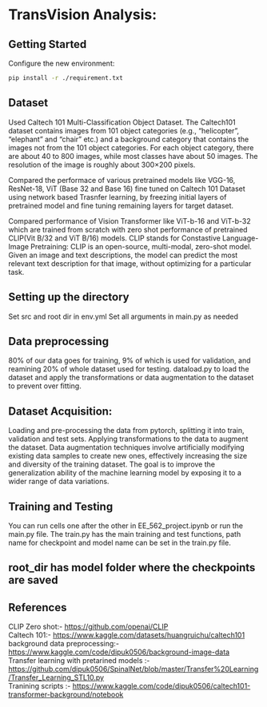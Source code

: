 # TransVision Analysis:
## Getting Started 
Configure the new environment:

```sh
pip install -r ./requirement.txt
```

## Dataset 
Used Caltech 101 Multi-Classification Object Dataset. The Caltech101 dataset contains images from 101 object categories (e.g., “helicopter”, “elephant” and “chair” etc.) and a background category that contains the images not from the 101 object categories. For each object category, there are about 40 to 800 images, while most classes have about 50 images. The resolution of the image is roughly about 300×200 pixels.

Compared the performace of various pretrained models like VGG-16, ResNet-18, ViT (Base 32 and Base 16) fine tuned on Caltech 101 Dataset using network based Trasnfer learning, by freezing initial layers of pretrained model and fine tuning remaining layers for target dataset. 

Compared performance of Vision Transformer like ViT-b-16 and ViT-b-32 which are trained from scratch with zero shot performance of pretrained CLIP(Vit B/32 and ViT B/16) models. CLIP stands for Constastive Language-Image Pretraining: CLIP is an open-source, multi-modal, zero-shot model. Given an image and text descriptions, the model can predict the most relevant text description for that image, without optimizing for a particular task.

## Setting up the directory
Set src and root dir in env.yml
Set all arguments in main.py as needed
## Data preprocessing
80% of our data goes for training, 9%  of which is used for validation, and reamining 20% of whole dataset used for testing. dataload.py to load the dataset and apply the transformations or data augmentation to the dataset to prevent over fitting. 

## Dataset Acquisition: 
Loading and pre-processing the data from pytorch, splitting it into train, validation and test sets. Applying transformations to the data to augment the dataset. Data augmentation techniques involve artificially modifying existing data samples to create new ones, effectively increasing the size and diversity of the training dataset. The goal is to improve the generalization ability of the machine learning model by exposing it to a wider range of data variations.

## Training and Testing
You can run cells one after the other in EE_562_project.ipynb or run the main.py file. The
train.py has the main training and test functions, path name for checkpoint and model name can be set in the train.py file.

## root_dir has model folder where the checkpoints are saved

## References
CLIP Zero shot:- https://github.com/openai/CLIP   
Caltech 101:- https://www.kaggle.com/datasets/huangruichu/caltech101   
background data preprocessing:- https://www.kaggle.com/code/dipuk0506/background-image-data   
Transfer learning with pretarined models :- https://github.com/dipuk0506/SpinalNet/blob/master/Transfer%20Learning/Transfer_Learning_STL10.py   
Tranining scripts :- https://www.kaggle.com/code/dipuk0506/caltech101-transformer-background/notebook   

